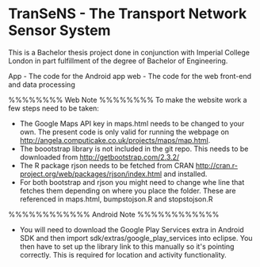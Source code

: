 TranSeNS - The Transport Network Sensor System
==============

This is a Bachelor thesis project done in conjunction with Imperial College London in part 
fulfillment of the degree of Bachelor of Engineering. 

App - The code for the Android app
web - The code for the web front-end and data processing


%%%%%%%%
Web Note
%%%%%%%%
To make the website work a few steps need to be taken:
- The Google Maps API key in maps.html needs to be changed to your own. The present code is only valid for running
the webpage on http://angela.computicake.co.uk/projects/maps/map.html.
- The boootstrap library is not included in the git repo. This needs to be downloaded from http://getbootstrap.com/2.3.2/
- The R package rjson needs to be fetched from CRAN http://cran.r-project.org/web/packages/rjson/index.html and installed.
- For both bootstrap and rjson you might need to change whe line that fetches them depending on where you place the folder. 
These are referenced in maps.html, bumpstojson.R and stopstojson.R

%%%%%%%%%%%%
Android Note
%%%%%%%%%%%%
- You will need to download the Google Play Services extra in Android SDK and then import sdk/extras/google_play_services
into eclipse. You then have to set up the library link to this manually so it's pointing correctly. This is required for
location and activity functionality.
